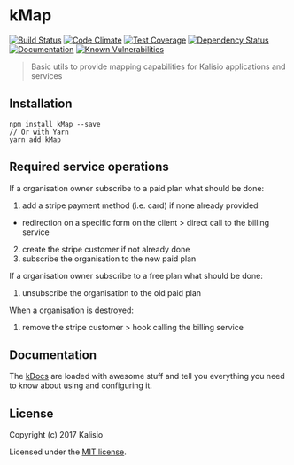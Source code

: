 # kMap

[![Build Status](https://travis-ci.org/kalisio/kMap.png?branch=master)](https://travis-ci.org/kalisio/kMap)
[![Code Climate](https://codeclimate.com/github/kalisio/kMap/badges/gpa.svg)](https://codeclimate.com/github/kalisio/kMap)
[![Test Coverage](https://codeclimate.com/github/kalisio/kMap/badges/coverage.svg)](https://codeclimate.com/github/kalisio/kMap/coverage)
[![Dependency Status](https://img.shields.io/david/kalisio/kMap.svg?style=flat-square)](https://david-dm.org/kalisio/kMap)
[![Documentation](https://img.shields.io/badge/documentation-available-brightgreen.svg)](https://kalisio.gitbooks.io/kalisio/api)
[![Known Vulnerabilities](https://snyk.io/test/github/kalisio/kMap/badge.svg)](https://snyk.io/test/github/kalisio/kMap)

> Basic utils to provide mapping capabilities for Kalisio applications and services

## Installation

```
npm install kMap --save
// Or with Yarn
yarn add kMap
```

## Required service operations

If a organisation owner subscribe to a paid plan what should be done:
1. add a stripe payment method (i.e. card) if none already provided
  * redirection on a specific form on the client > direct call to the billing service
2. create the stripe customer if not already done
3. subscribe the organisation to the new paid plan

If a organisation owner subscribe to a free plan what should be done:
1. unsubscribe the organisation to the old paid plan

When a organisation is destroyed:
1. remove the stripe customer > hook calling the billing service

## Documentation

The [kDocs](https://kalisio.gitbooks.io/kalisio/) are loaded with awesome stuff and tell you everything you need to know about using and configuring it.

## License

Copyright (c) 2017 Kalisio

Licensed under the [MIT license](LICENSE).
